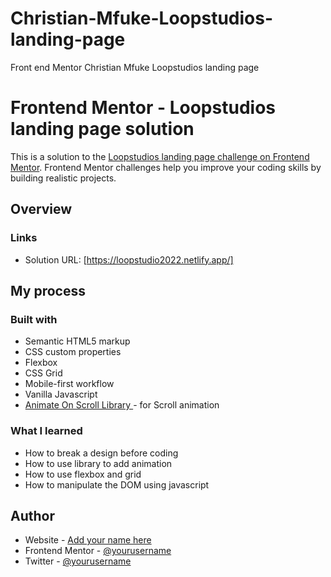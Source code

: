 # Christian-Mfuke-Loopstudios-landing-page
Front end Mentor Christian Mfuke Loopstudios landing page

# Frontend Mentor - Loopstudios landing page solution

This is a solution to the [Loopstudios landing page challenge on Frontend Mentor](https://www.frontendmentor.io/challenges/loopstudios-landing-page-N88J5Onjw). Frontend Mentor challenges help you improve your coding skills by building realistic projects.

## Overview

### Links

- Solution URL: [https://loopstudio2022.netlify.app/]

## My process

### Built with

- Semantic HTML5 markup
- CSS custom properties
- Flexbox
- CSS Grid
- Mobile-first workflow
- Vanilla Javascript
- [Animate On Scroll Library ](https://michalsnik.github.io/aos/) - for Scroll animation

### What I learned

- How to break a design before coding
- How to use library to add animation
- How to use flexbox and grid
- How to manipulate the DOM using javascript

## Author

- Website - [Add your name here](https://www.your-site.com)
- Frontend Mentor - [@yourusername](https://www.frontendmentor.io/profile/yourusername)
- Twitter - [@yourusername](https://www.twitter.com/yourusername)
